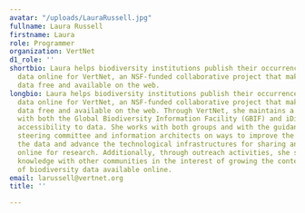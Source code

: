 ```yaml
---
avatar: "/uploads/LauraRussell.jpg"
fullname: Laura Russell
firstname: Laura
role: Programmer
organization: VertNet
d1_role: ''
shortbio: Laura helps biodiversity institutions publish their occurrence and taxonomic
  data online for VertNet, an NSF-funded collaborative project that makes biodiversity
  data free and available on the web.
longbio: Laura helps biodiversity institutions publish their occurrence and taxonomic
  data online for VertNet, an NSF-funded collaborative project that makes biodiversity
  data free and available on the web. Through VertNet, she maintains a close relationship
  with both the Global Biodiversity Information Facility (GBIF) and iDigBio to ensure
  accessibility to data. She works with both groups and with the guidance of the VertNet
  steering committee and information architects on ways to improve the quality of
  the data and advance the technological infrastructures for sharing and using data
  online for research. Additionally, through outreach activities, she shares this
  knowledge with other communities in the interest of growing the content and quality
  of biodiversity data available online.
email: larussell@vertnet.org
title: ''

---
```

